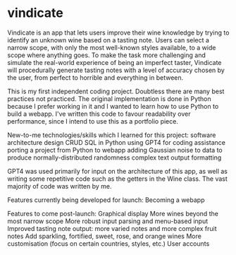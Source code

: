 # vindicate

Vindicate is an app that lets users improve their wine knowledge by trying to
identify an unknown wine based on a tasting note. Users can select a narrow
scope, with only the most well-known styles available, to a wide scope where
anything goes. To make the task more challenging and simulate the real-world
experience of being an imperfect taster, Vindicate will procedurally generate
tasting notes with a level of accuracy chosen by the user, from perfect to
horrible and everything in between.

This is my first independent coding project. Doubtless there are many best practices not practiced.
The original implementation is done in Python because I prefer working in it and I wanted to learn
how to use Python to build a webapp. I've written this code to favour readability over performance,
since I intend to use this as a portfolio piece.

New-to-me technologies/skills which I learned for this project:
    software architecture design
    CRUD SQL in Python
    using GPT4 for coding assistance
    porting a project from Python to webapp
    adding Gaussian noise to data to produce normally-distributed randomness
    complex text output formatting

GPT4 was used primarily for input on the architecture of this app, as well as
writing some repetitive code such as the getters in the Wine class. The vast majority
of code was written by me.

Features currently being developed for launch:
    Becoming a webapp

Features to come post-launch:
    Graphical display
    More wines beyond the most narrow scope
    More robust input parsing and menu-based input
    Improved tasting note output: more varied notes and more complex fruit notes
    Add sparkling, fortified, sweet, rose, and orange wines
    More customisation (focus on certain countries, styles, etc.)
    User accounts

